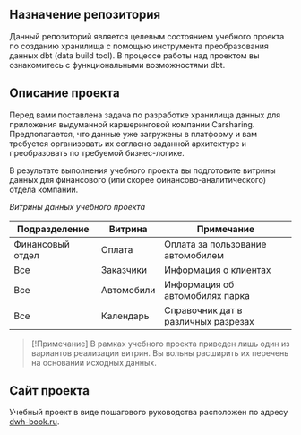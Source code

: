 ## Назначение репозитория

Данный репозиторий является целевым состоянием учебного проекта по созданию хранилища с помощью инструмента преобразования данных dbt (data build tool). В процессе работы над проектом вы ознакомитесь с функциональными возможностями dbt.

## Описание проекта

Перед вами поставлена задача по разработке хранилища данных для приложения выдуманной каршеринговой компании Carsharing. Предполагается, что данные уже загружены в платформу и вам требуется организовать их согласно заданной архитектуре и преобразовать по требуемой бизнес-логике. 

В результате выполнения учебного проекта вы подготовите витрины данных для финансового (или скорее финансово-аналитического) отдела компании.

*Витрины данных учебного проекта*

| **Подразделение** | **Витрина** | **Примечание**                      |
|-------------------|-------------|-------------------------------------|
| Финансовый отдел  | Оплата      | Оплата за пользование автомобилем   |
| Все               | Заказчики   | Информация о клиентах               |
| Все               | Автомобили  | Информация об автомобилях парка     |
| Все               | Календарь   | Справочник дат в различных разрезах |

> [!Примечание]
> В рамках учебного проекта приведен лишь один из вариантов реализации витрин. Вы вольны расширить их перечень на основании исходных данных.

## Сайт проекта

Учебный проект в виде пошагового руководства расположен по адресу [dwh-book.ru](http://dwh-book.ru/).

